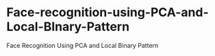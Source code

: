 # Face-recognition-using-PCA-and-Local-BInary-Pattern
Face Recognition Using PCA and Local Binary Pattern


